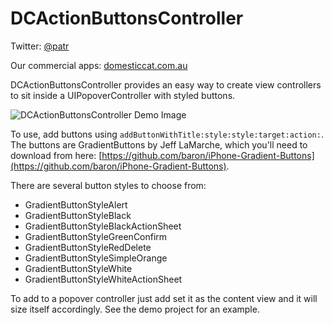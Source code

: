DCActionButtonsController
==========

Twitter: [@patr](http://twitter.com/patr)

Our commercial apps: [domesticcat.com.au](http://domesticcat.com.au/apps)

DCActionButtonsController provides an easy way to create view controllers to sit inside a UIPopoverController with styled buttons.

![DCActionButtonsController Demo Image](http://domesticcat.com.au/projects/dcactionbuttonscontroller/dcactionbuttonscontroller-demo.png)

To use, add buttons using `addButtonWithTitle:style:style:target:action:`.  The buttons are GradientButtons by Jeff LaMarche, which you'll need to download from here: [https://github.com/baron/iPhone-Gradient-Buttons](https://github.com/baron/iPhone-Gradient-Buttons).

There are several button styles to choose from:
* GradientButtonStyleAlert
* GradientButtonStyleBlack
* GradientButtonStyleBlackActionSheet
* GradientButtonStyleGreenConfirm
* GradientButtonStyleRedDelete
* GradientButtonStyleSimpleOrange
* GradientButtonStyleWhite
* GradientButtonStyleWhiteActionSheet

To add to a popover controller just add set it as the content view and it will size itself accordingly.  See the demo project for an example.